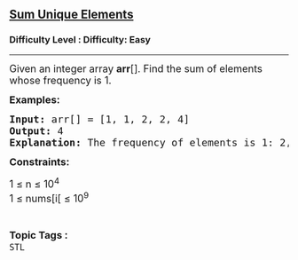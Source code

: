 <h2><a href="https://www.geeksforgeeks.org/problems/sum-unique-elements--160334/1?page=2&difficulty=Basic,Easy&sortBy=latest">Sum Unique Elements</a></h2><h3>Difficulty Level : Difficulty: Easy</h3><hr><div class="problems_problem_content__Xm_eO"><p><span style="font-size: 18px;">Given an integer array <strong>arr</strong>[]. Find the sum of elements whose frequency is 1.</span></p>
<p><span style="font-size: 18px;"><strong>Examples:</strong></span></p>
<pre><span style="font-size: 18px;"><strong>Input: </strong>arr[] = [1, 1, 2, 2, 4]
<strong>Output: </strong>4
<strong>Explanation: </strong>The frequency of elements is 1: 2, 2: 2, 4:1. Here, only 4 has frequency of 1 so it is the sum.</span> </pre>
<p><span style="font-size: 18px;"><strong>Constraints:</strong></span></p>
<p><span style="font-size: 18px;">1 ≤ n ≤ 10<sup>4</sup><br>1 ≤ nums[i[ ≤ 10<sup>9</sup></span></p></div><br><p><span style=font-size:18px><strong>Topic Tags : </strong><br><code>STL</code>&nbsp;